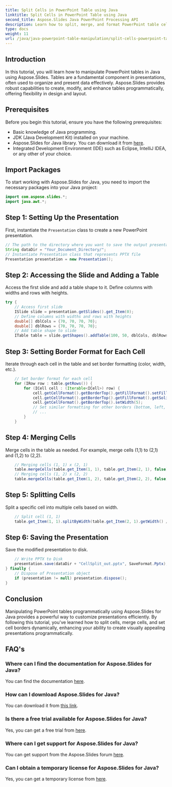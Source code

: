 ```yaml
---
title: Split Cells in PowerPoint Table using Java
linktitle: Split Cells in PowerPoint Table using Java
second_title: Aspose.Slides Java PowerPoint Processing API
description: Learn how to split, merge, and format PowerPoint table cells programmatically using Aspose.Slides for Java. Master presentation design.
type: docs
weight: 11
url: /java/java-powerpoint-table-manipulation/split-cells-powerpoint-table-java/
---
```

## Introduction
In this tutorial, you will learn how to manipulate PowerPoint tables in Java using Aspose.Slides. Tables are a fundamental component in presentations, often used to organize and present data effectively. Aspose.Slides provides robust capabilities to create, modify, and enhance tables programmatically, offering flexibility in design and layout.
## Prerequisites
Before you begin this tutorial, ensure you have the following prerequisites:
- Basic knowledge of Java programming.
- JDK (Java Development Kit) installed on your machine.
- Aspose.Slides for Java library. You can download it from [here](https://releases.aspose.com/slides/java/).
- Integrated Development Environment (IDE) such as Eclipse, IntelliJ IDEA, or any other of your choice.

## Import Packages
To start working with Aspose.Slides for Java, you need to import the necessary packages into your Java project:
```java
import com.aspose.slides.*;
import java.awt.*;
```
## Step 1: Setting Up the Presentation
First, instantiate the `Presentation` class to create a new PowerPoint presentation.
```java
// The path to the directory where you want to save the output presentation
String dataDir = "Your_Document_Directory/";
// Instantiate Presentation class that represents PPTX file
Presentation presentation = new Presentation();
```
## Step 2: Accessing the Slide and Adding a Table
Access the first slide and add a table shape to it. Define columns with widths and rows with heights.
```java
try {
    // Access first slide
    ISlide slide = presentation.getSlides().get_Item(0);
    // Define columns with widths and rows with heights
    double[] dblCols = {70, 70, 70, 70};
    double[] dblRows = {70, 70, 70, 70};
    // Add table shape to slide
    ITable table = slide.getShapes().addTable(100, 50, dblCols, dblRows);
```
## Step 3: Setting Border Format for Each Cell
Iterate through each cell in the table and set border formatting (color, width, etc.).
```java
    // Set border format for each cell
    for (IRow row : table.getRows()) {
        for (ICell cell : (Iterable<ICell>) row) {
            cell.getCellFormat().getBorderTop().getFillFormat().setFillType(FillType.Solid);
            cell.getCellFormat().getBorderTop().getFillFormat().getSolidFillColor().setColor(Color.RED);
            cell.getCellFormat().getBorderTop().setWidth(5);
            // Set similar formatting for other borders (bottom, left, right)
            // ...
        }
    }
```
## Step 4: Merging Cells
Merge cells in the table as needed. For example, merge cells (1,1) to (2,1) and (1,2) to (2,2).
```java
    // Merging cells (1, 1) x (2, 1)
    table.mergeCells(table.get_Item(1, 1), table.get_Item(2, 1), false);
    // Merging cells (1, 2) x (2, 2)
    table.mergeCells(table.get_Item(1, 2), table.get_Item(2, 2), false);
```
## Step 5: Splitting Cells
Split a specific cell into multiple cells based on width.
```java
    // Split cell (1, 1)
    table.get_Item(1, 1).splitByWidth(table.get_Item(2, 1).getWidth() / 2);
```
## Step 6: Saving the Presentation
Save the modified presentation to disk.
```java
    // Write PPTX to Disk
    presentation.save(dataDir + "CellSplit_out.pptx", SaveFormat.Pptx);
} finally {
    // Dispose of Presentation object
    if (presentation != null) presentation.dispose();
}
```

## Conclusion
Manipulating PowerPoint tables programmatically using Aspose.Slides for Java provides a powerful way to customize presentations efficiently. By following this tutorial, you've learned how to split cells, merge cells, and set cell borders dynamically, enhancing your ability to create visually appealing presentations programmatically.

## FAQ's
### Where can I find the documentation for Aspose.Slides for Java?
You can find the documentation [here](https://reference.aspose.com/slides/java/).
### How can I download Aspose.Slides for Java?
You can download it from [this link](https://releases.aspose.com/slides/java/).
### Is there a free trial available for Aspose.Slides for Java?
Yes, you can get a free trial from [here](https://releases.aspose.com/).
### Where can I get support for Aspose.Slides for Java?
You can get support from the Aspose.Slides forum [here](https://forum.aspose.com/c/slides/11).
### Can I obtain a temporary license for Aspose.Slides for Java?
Yes, you can get a temporary license from [here](https://purchase.aspose.com/temporary-license/).
